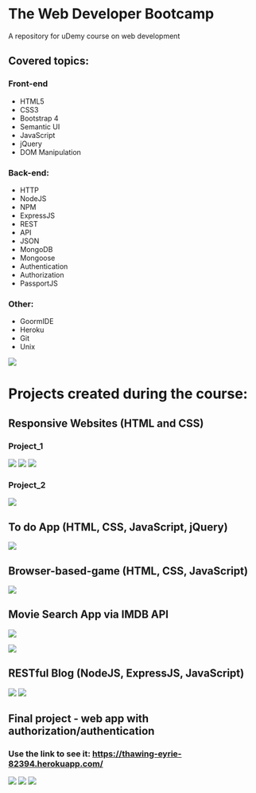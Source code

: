 # The Web Developer Bootcamp
A repository for uDemy course on web development

## Covered topics:

### Front-end
- HTML5
- CSS3
- Bootstrap 4
- Semantic UI
- JavaScript
- jQuery
- DOM Manipulation

### Back-end:
- HTTP
- NodeJS
- NPM
- ExpressJS
- REST
- API
- JSON
- MongoDB
- Mongoose
- Authentication
- Authorization
- PassportJS

### Other:
- GoormIDE
- Heroku
- Git
- Unix

![](images/Certificate.jpg)

# Projects created during the course:
## Responsive Websites (HTML and CSS)

### Project_1
![](images/Purrfect_Match_1.png)
![](images/PM_1.jpg)
![](images/PM_2.jpg)


### Project_2
![](images/Patterns.png)


## To do App (HTML, CSS, JavaScript, jQuery)
![](images/TodoApp.png)


## Browser-based-game (HTML, CSS, JavaScript)
![](images/Webapp.jpg)


## Movie Search App via IMDB API
![](images/Movie%20API%20App.png)

![](images/Movie%20API%20App_1.png)


## RESTful Blog (NodeJS, ExpressJS, JavaScript)
![](images/Restful_Blog_1.png)
![](images/Restful_Blog_2.png)


## Final project - web app with authorization/authentication
### Use the link to see it: https://thawing-eyrie-82394.herokuapp.com/
![](images/YelpCamp_1.png)
![](images/YelpCamp_2.png)
![](images/YelpCamp.png)

